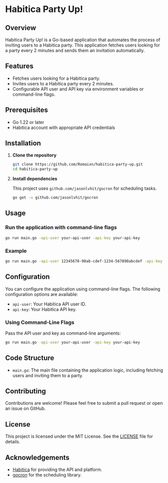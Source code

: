 # Habitica Party Up!

## Overview

Habitica Party Up! is a Go-based application that automates the process of inviting users to a Habitica party. This application fetches users looking for a party every 2 minutes and sends them an invitation automatically.

## Features

- Fetches users looking for a Habitica party.
- Invites users to a Habitica party every 2 minutes.
- Configurable API user and API key via environment variables or command-line flags.

## Prerequisites

- Go 1.22 or later
- Habitica account with appropriate API credentials

## Installation

1. **Clone the repository**

   ```sh
   git clone https://github.com/Romaixn/habitica-party-up.git
   cd habitica-party-up
   ```

2. **Install dependencies**

   This project uses `github.com/jasonlvhit/gocron` for scheduling tasks.

   ```sh
   go get -u github.com/jasonlvhit/gocron
   ```

## Usage

### Run the application with command-line flags

```sh
go run main.go -api-user your-api-user -api-key your-api-key
```

### Example

```sh
go run main.go -api-user 12345678-90ab-cdef-1234-567890abcdef -api-key 12345678-90ab-cdef-1234-567890abcdef
```

## Configuration

You can configure the application using command-line flags. The following configuration options are available:

- `api-user`: Your Habitica API user ID.
- `api-key`: Your Habitica API key.

### Using Command-Line Flags

Pass the API user and key as command-line arguments:

```sh
go run main.go -api-user your-api-user -api-key your-api-key
```

## Code Structure

- `main.go`: The main file containing the application logic, including fetching users and inviting them to a party.

## Contributing

Contributions are welcome! Please feel free to submit a pull request or open an issue on GitHub.

## License

This project is licensed under the MIT License. See the [LICENSE](LICENSE) file for details.

## Acknowledgements

- [Habitica](https://habitica.com) for providing the API and platform.
- [gocron](https://github.com/jasonlvhit/gocron) for the scheduling library.
